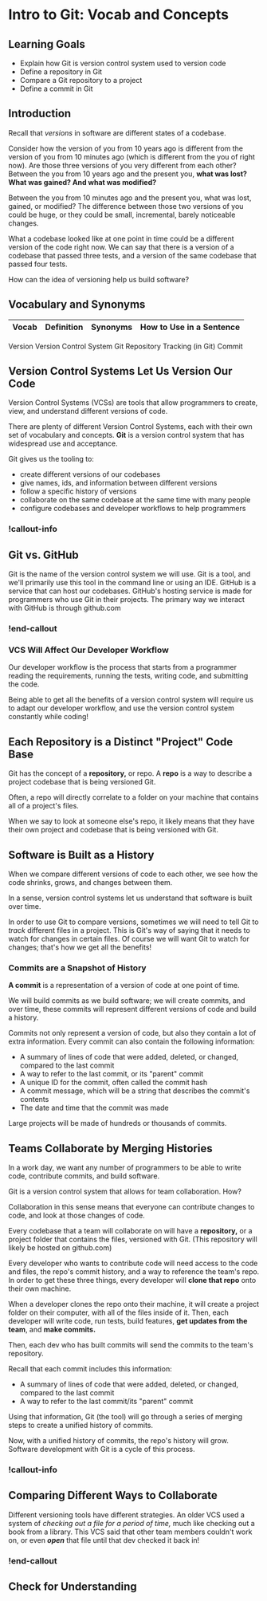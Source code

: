 # Intro to Git: Vocab and Concepts

## Learning Goals

- Explain how Git is version control system used to version code
- Define a repository in Git
- Compare a Git repository to a project
- Define a commit in Git

## Introduction

Recall that _versions_ in software are different states of a codebase.

Consider how the version of you from 10 years ago is different from the version of you from 10 minutes ago (which is different from the you of right now). Are those three versions of you very different from each other? Between the you from 10 years ago and the present you, **what was lost? What was gained? And what was modified?**

Between the you from 10 minutes ago and the present you, what was lost, gained, or modified? The difference between those two versions of you could be huge, or they could be small, incremental, barely noticeable changes.

What a codebase looked like at one point in time could be a different version of the code right now. We can say that there is a version of a codebase that passed three tests, and a version of the same codebase that passed four tests.

How can the idea of versioning help us build software?

## Vocabulary and Synonyms

| Vocab | Definition | Synonyms | How to Use in a Sentence
| --- | --- | --- | ---
Version
Version Control System
Git
Repository
Tracking (in Git)
Commit

## Version Control Systems Let Us Version Our Code

Version Control Systems (VCSs) are tools that allow programmers to create, view, and understand different versions of code.

There are plenty of different Version Control Systems, each with their own set of vocabulary and concepts. **Git** is a version control system that has widespread use and acceptance.

Git gives us the tooling to:
- create different versions of our codebases
- give names, ids, and information between different versions
- follow a specific history of versions
- collaborate on the same codebase at the same time with many people
- configure codebases and developer workflows to help programmers

### !callout-info

## Git vs. GitHub

Git is the name of the version control system we will use. Git is a tool, and we'll primarily use this tool in the command line or using an IDE. GitHub is a service that can host our codebases. GitHub's hosting service is made for programmers who use Git in their projects. The primary way we interact with GitHub is through github.com

### !end-callout

### VCS Will Affect Our Developer Workflow

Our developer workflow is the process that starts from a programmer reading the requirements, running the tests, writing code, and submitting the code.

Being able to get all the benefits of a version control system will require us to adapt our developer workflow, and use the version control system constantly while coding!

## Each Repository is a Distinct "Project" Code Base

Git has the concept of a **repository,** or repo. A **repo** is a way to describe a project codebase that is being versioned Git.

Often, a repo will directly correlate to a folder on your machine that contains all of a project's files.

When we say to look at someone else's repo, it likely means that they have their own project and codebase that is being versioned with Git.

## Software is Built as a History

When we compare different versions of code to each other, we see how the code shrinks, grows, and changes between them.

In a sense, version control systems let us understand that software is built over time.

In order to use Git to compare versions, sometimes we will need to tell Git to _track_ different files in a project. This is Git's way of saying that it needs to watch for changes in certain files. Of course we will want Git to watch for changes; that's how we get all the benefits!

### Commits are a Snapshot of History

**A commit** is a representation of a version of code at one point of time.

We will build commits as we build software; we will create commits, and over time, these commits will represent different versions of code and build a history.

Commits not only represent a version of code, but also they contain a lot of extra information. Every commit can also contain the following information:
- A summary of lines of code that were added, deleted, or changed, compared to the last commit
- A way to refer to the last commit, or its "parent" commit
- A unique ID for the commit, often called the commit hash
- A commit message, which will be a string that describes the commit's contents
- The date and time that the commit was made

Large projects will be made of hundreds or thousands of commits.

## Teams Collaborate by Merging Histories

In a work day, we want any number of programmers to be able to write code, contribute commits, and build software.

Git is a version control system that allows for team collaboration. How?

Collaboration in this sense means that everyone can contribute changes to code, and look at those changes of code.

Every codebase that a team will collaborate on will have a **repository,** or a project folder that contains the files, versioned with Git. (This repository will likely be hosted on github.com)

Every developer who wants to contribute code will need access to the code and files, the repo's commit history, and a way to reference the team's repo. In order to get these three things, every developer will **clone that repo** onto their own machine.

When a developer clones the repo onto their machine, it will create a project folder on their computer, with all of the files inside of it. Then, each developer will write code, run tests, build features, **get updates from the team**, and **make commits.**

Then, each dev who has built commits will send the commits to the team's repository.

Recall that each commit includes this information:
- A summary of lines of code that were added, deleted, or changed, compared to the last commit
- A way to refer to the last commit/its "parent" commit

Using that information, Git (the tool) will go through a series of merging steps to create a unified history of commits.

Now, with a unified history of commits, the repo's history will grow. Software development with Git is a cycle of this process.

### !callout-info

## Comparing Different Ways to Collaborate

Different versioning tools have different strategies. An older VCS used a system of _checking out a file for a period of time,_ much like checking out a book from a library. This VCS said that other team members couldn't work on, or even ***open*** that file until that dev checked it back in!

### !end-callout


## Check for Understanding


